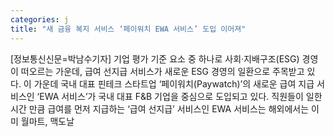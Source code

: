 ```yaml
---
categories: j
title: "새 금융 복지 서비스 ‘페이워치 EWA 서비스’ 도입 이어져"
---
```

[정보통신신문=박남수기자] 기업 평가 기준 요소 중 하나로 사회&middot;지배구조(ESG) 경영이 떠오르는 가운데, 급여 선지급 서비스가 새로운 ESG 경영의 일환으로 주목받고 있다. 이 가운데 국내 대표 핀테크 스타트업 &lsquo;페이워치(Paywatch)&rsquo;의 새로운 급여 지급 서비스인 &lsquo;EWA 서비스&rsquo;가 국내 대표 F&B 기업을 중심으로 도입되고 있다. 직원들이 일한 시간 만큼 급여를 먼저 지급하는 &lsquo;급여 선지급&rsquo; 서비스인 EWA 서비스는 해외에서는 이미 월마트, 맥도날